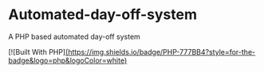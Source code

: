 # Automated-day-off-system
A PHP based automated day-off system

[![Built With PHP][(https://img.shields.io/badge/PHP-777BB4?style=for-the-badge&logo=php&logoColor=white)](https://www.php.net/)
